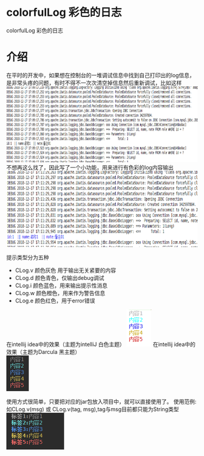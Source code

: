 # colorfulLog 彩色的日志
colorfulLog 彩色的日志
<h1>介绍</h1>
<p>
 在平时的开发中，如果想在控制台的一堆调试信息中找到自己打印出的log信息，是非常头疼的问题，有时不得不一次次清空掉信息然后重新调试，比如这样
 <img src="https://raw.githubusercontent.com/guoridgepole/colorfulLog/master/pic1.png"  width="700px" height="200px"/>
 不想再这么找了，因此写了一个小功能，用来进行有色彩的log内容输出
 <img src="https://raw.githubusercontent.com/guoridgepole/colorfulLog/master/pic2.png" width="700px" height="200px"/>
 </p>
<p>
 提示类型分为五种
 <ul>
  <li>CLog.v 颜色灰色 用于输出无关紧要的内容</li>
  <li>CLog.d 颜色青色，仅输出debug调试</li>
  <li>CLog.i 颜色蓝色，用来输出提示性消息</li>
  <li>CLog.w 颜色橙色，用来作为警告信息</li>
  <li>CLog.e 颜色红色，用于error错误</li>
 </ul>
</p>
<p>
 在intellij idea中的效果（主题为intelliJ 白色主题）
 <img src="https://raw.githubusercontent.com/guoridgepole/colorfulLog/master/show1.png"/>
  在intellij idea中的效果（主题为Darcula 黑主题）<br/>
  <img src="https://raw.githubusercontent.com/guoridgepole/colorfulLog/master/show2.png"/>
</p>
 使用方式很简单，只要把对应的jar包放入项目中，就可以直接使用了。
 使用范例:<br/>
 如CLog.v(msg) 或 CLog.v(tag, msg),tag与msg目前都只能为String类型
 <img src="https://raw.githubusercontent.com/guoridgepole/colorfulLog/master/show3.png"/>
